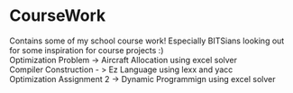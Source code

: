 # CourseWork
Contains some of my school course work! Especially BITSians looking out for some inspiration for course projects :) \
Optimization Problem -> Aircraft Allocation using excel solver \
Compiler Construction - > Ez Language using lexx and yacc \
Optimization Assignment 2 -> Dynamic Programmign using excel solver
